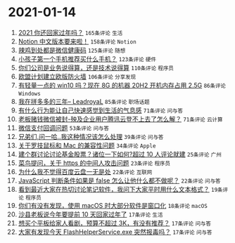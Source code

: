 # 2021-01-14

1. [2021 你还回家过年吗？](https://www.v2ex.com/t/744401) `165条评论` `生活`
1. [Notion 中文版本要来啦！](https://www.v2ex.com/t/744395) `158条评论` `Notion`
1. [辣鸡到处都是微信健康码](https://www.v2ex.com/t/744459) `125条评论` `随想`
1. [小孩子第一个手机推荐买什么手机？](https://www.v2ex.com/t/744518) `123条评论` `硬件`
1. [你们公司是业务说得算，还是技术说得算](https://www.v2ex.com/t/744478) `110条评论` `程序员`
1. [欧盟计划建立欧版防火墙](https://www.v2ex.com/t/744499) `106条评论` `分享发现`
1. [有轻量一点的 win10 吗？现在 8G 的机器 20H2 开机内存占用 2.5G](https://www.v2ex.com/t/744420) `86条评论` `Windows`
1. [我在拼多多的三年– LeadroyaL](https://www.v2ex.com/t/744595) `85条评论` `职场话题`
1. [有什么行为能让自己快速感觉到生活的气息感](https://www.v2ex.com/t/744509) `71条评论` `问与答`
1. [老板赌钱微信被封-殃及企业用户腾讯云登不上去了怎么解？](https://www.v2ex.com/t/744512) `71条评论` `云计算`
1. [微信支付回调问题](https://www.v2ex.com/t/744479) `53条评论` `问与答`
1. [兄弟们,问一哈..我这种情况该怎么处理](https://www.v2ex.com/t/744676) `39条评论` `问与答`
1. [关于罗技鼠标和 Mac 的兼容性问题](https://www.v2ex.com/t/744497) `34条评论` `Apple`
1. [建个群讨论讨论基金股票？诸位一下如何?超过 10 人评论就建](https://www.v2ex.com/t/744652) `25条评论` `广州`
1. [菜鸟提问，关于 https 的中间人攻击问题](https://www.v2ex.com/t/744664) `23条评论` `程序员`
1. [为什么我不觉得百度云盘一无是处](https://www.v2ex.com/t/744715) `22条评论` `互联网`
1. [JavaScript 判断条件如果是 false 怎么让他什么都不做呢？](https://www.v2ex.com/t/744452) `22条评论` `问与答`
1. [看到最近大家在热切讨论笔记软件，我问下大家平时用什么文本格式？](https://www.v2ex.com/t/744414) `19条评论` `程序员`
1. [你们有没有发现，使用 macOS 时大部分软件是窗口化](https://www.v2ex.com/t/744626) `18条评论` `macOS`
1. [沙县老板说今年要提前 10 天回家过年了](https://www.v2ex.com/t/744621) `17条评论` `生活`
1. [想买个平板给家人看剧，预算不超过 3K，有没有推荐？](https://www.v2ex.com/t/744597) `17条评论` `问与答`
1. [大家有发现今天 FlashHelperService.exe 突然报毒吗？](https://www.v2ex.com/t/744416) `17条评论` `问与答`
